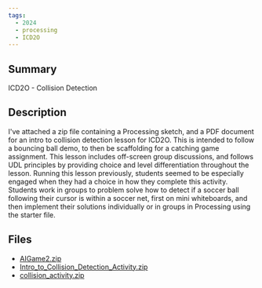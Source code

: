 ```yaml
---
tags:
  - 2024
  - processing
  - ICD2O
---
```


## Summary

ICD2O - Collision Detection

## Description

I've attached a zip file containing a Processing sketch, and a PDF document for an intro to collision detection lesson for ICD2O. This is intended to follow a bouncing ball demo, to then be scaffolding for a catching game assignment. This lesson includes off-screen group discussions, and follows UDL principles by providing choice and level differentiation throughout the lesson. Running this lesson previously, students seemed to be especially engaged when they had a choice in how they complete this activity. Students work in groups to problem solve how to detect if a soccer ball following their cursor is within a soccer net, first on mini whiteboards, and then implement their solutions individually or in groups in Processing using the starter file.

## Files

*   [AIGame2.zip](https://www.russellgordon.ca/acse/cemc-cse-resources/resources/Matthew_Ierfino/AIGame2.zip)
*   [Intro\_to\_Collision\_Detection\_Activity.zip](https://www.russellgordon.ca/acse/cemc-cse-resources/resources/Matthew_Ierfino/Intro_to_Collision_Detection_Activity.zip)
*   [collision\_activity.zip](https://www.russellgordon.ca/acse/cemc-cse-resources/resources/Matthew_Ierfino/collision_activity.zip)

